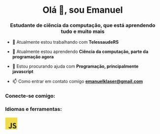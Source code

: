 <h1 align="center">Olá 👋, sou Emanuel</h1>
<h3 align="center">Estudante de ciência da computação, que está aprendendo tudo e muito mais</h3>

- 🔭 Atualmente estou trabalhando com **TelessaudeRS**

- 🌱 Atualmente estou aprendendo **Ciência da computação, parte da programação agora**

- 🤝 Estou procurando ajuda com **Programação, principalmente javascript**

- 📫 Como entrar em contato comigo **emanuelklaser@gmail.com**

<h3 align="left">Conecte-se comigo:</h3>
<p align="left">
</p>

<h3 align="left">Idiomas e ferramentas:</h3>
<p align="left"> <a href="https://developer.mozilla.org/en-US/docs/Web/JavaScript" target="_blank" rel="noreferrer"> <img src="https://raw.githubusercontent.com/devicons/devicon/master/icons/javascript/javascript-original.svg" alt="javascript" width="40" height="40"/> </a> </p>
